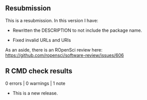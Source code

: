 ## Resubmission
This is a resubmission. In this version I have:

* Rewritten the DESCRIPTION to not include the package name.

* Fixed invalid URLs and URIs

As an aside, there is an ROpenSci review here: https://github.com/ropensci/software-review/issues/606

## R CMD check results

0 errors | 0 warnings | 1 note

* This is a new release.
